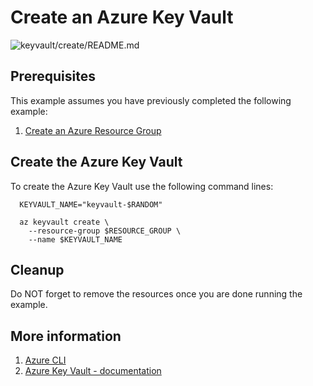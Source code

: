 
# Create an Azure Key Vault

![keyvault/create/README.md](https://github.com/Azure-Samples/java-on-azure-examples/workflows/keyvault/create/README.md/badge.svg)

## Prerequisites

This example assumes you have previously completed the following example:

1. [Create an Azure Resource Group](../../../general/group/create/README.md)

<!-- workflow.cron(58 12 * * 4) -->
<!-- workflow.include(../../../general/group/create/README.md) -->

## Create the Azure Key Vault

To create the Azure Key Vault use the following command lines:

```shell
  KEYVAULT_NAME="keyvault-$RANDOM"

  az keyvault create \
    --resource-group $RESOURCE_GROUP \
    --name $KEYVAULT_NAME
```

## Cleanup

Do NOT forget to remove the resources once you are done running the example.

<!-- workflow.directOnly()

export RESULT=$(az keyvault show --resource-group $RESOURCE_GROUP --name $KEYVAULT_NAME --output tsv --query properties.provisioningState)
if [[ "$RESULT" != Succeeded ]]; then
  echo 'Key vault was not provisioned'
  az group delete --name $RESOURCE_GROUP --yes || true
  exit 1
fi

az group delete --name $RESOURCE_GROUP --yes || true

  -->

## More information

1. [Azure CLI](https://docs.microsoft.com/cli/azure/keyvault)
1. [Azure Key Vault - documentation](https://docs.microsoft.com/azure/key-vault/README.md)
